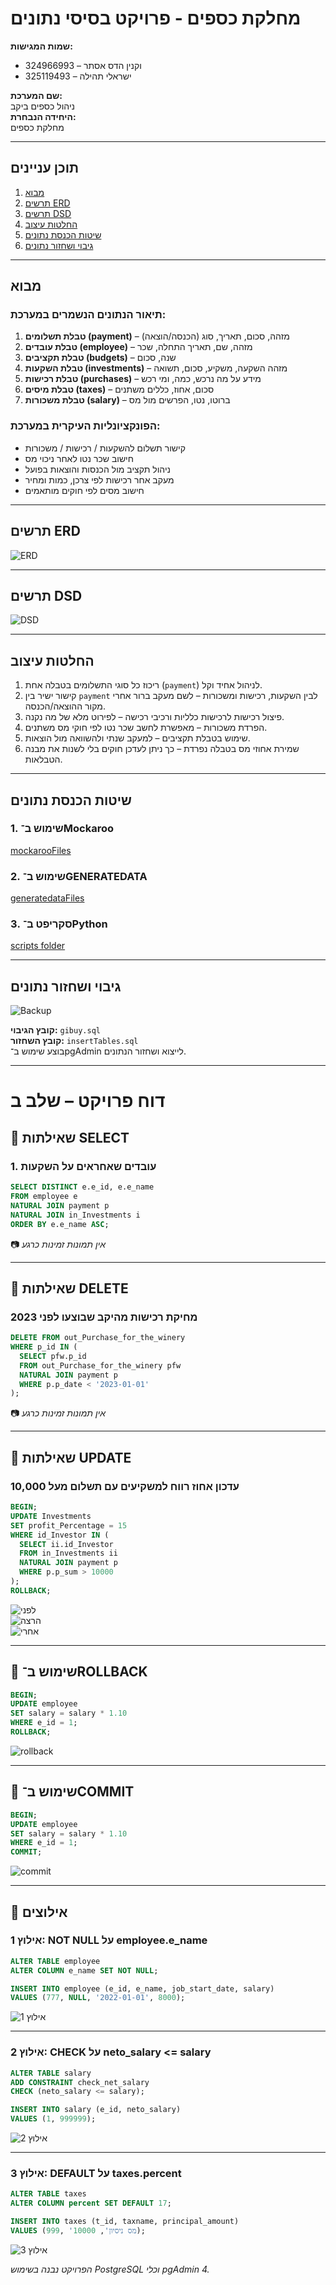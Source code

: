 
# מחלקת כספים - פרויקט בסיסי נתונים

**שמות המגישות:**  
- וקנין הדס אסתר – 324966993  
- ישראלי תהילה – 325119493  

**שם המערכת:**  
ניהול כספים ביקב  
**היחידה הנבחרת:**  
מחלקת כספים

---

## תוכן עניינים

1. [מבוא](#מבוא)
2. [תרשים ERD](#תרשים-erd)
3. [תרשים DSD](#תרשים-dsd)
4. [החלטות עיצוב](#החלטות-עיצוב)
5. [שיטות הכנסת נתונים](#שיטות-הכנסת-נתונים)
6. [גיבוי ושחזור נתונים](#גיבוי-ושחזור-נתונים)

---

## מבוא

### תיאור הנתונים הנשמרים במערכת:

1. **טבלת תשלומים (payment)** – מזהה, סכום, תאריך, סוג (הכנסה/הוצאה)
2. **טבלת עובדים (employee)** – מזהה, שם, תאריך התחלה, שכר
3. **טבלת תקציבים (budgets)** – שנה, סכום
4. **טבלת השקעות (investments)** – מזהה השקעה, משקיע, סכום, תשואה
5. **טבלת רכישות (purchases)** – מידע על מה נרכש, כמה, ומי רכש
6. **טבלת מיסים (taxes)** – סכום, אחוז, כללים משתנים
7. **טבלת משכורות (salary)** – ברוטו, נטו, הפרשים מול מס

### הפונקציונליות העיקרית במערכת:

- קישור תשלום להשקעות / רכישות / משכורות
- חישוב שכר נטו לאחר ניכוי מס
- ניהול תקציב מול הכנסות והוצאות בפועל
- מעקב אחר רכישות לפי צרכן, כמות ומחיר
- חישוב מסים לפי חוקים מותאמים

---

## תרשים ERD

![ERD](https://github.com/estisellam/department-finance---winery/blob/main/DBProject/%D7%A9%D7%9C%D7%91%20%D7%90/ERD.png?raw=true)

---

## תרשים DSD

![DSD](https://github.com/estisellam/department-finance---winery/blob/main/DBProject/%D7%A9%D7%9C%D7%91%20%D7%90/DSD.png?raw=true)

---

## החלטות עיצוב

1. ריכוז כל סוגי התשלומים בטבלה אחת (`payment`) לניהול אחיד וקל.
2. קישור ישיר בין `payment` לבין השקעות, רכישות ומשכורות – לשם מעקב ברור אחרי מקור ההוצאה/הכנסה.
3. פיצול רכישות לרכישות כלליות ורכיבי רכישה – לפירוט מלא של מה נקנה.
4. הפרדת משכורות – מאפשרת לחשב שכר נטו לפי חוקי מס משתנים.
5. שימוש בטבלת תקציבים – למעקב שנתי ולהשוואה מול הוצאות.
6. שמירת אחוזי מס בטבלה נפרדת – כך ניתן לעדכן חוקים בלי לשנות את מבנה הטבלאות.

---

## שיטות הכנסת נתונים

### 1. שימוש ב־Mockaroo

[mockarooFiles](https://github.com/estisellam/department-finance---winery/tree/main/DBProject/%D7%A9%D7%9C%D7%91%20%D7%90/mockarooFiles)

### 2. שימוש ב־GENERATEDATA

[generatedataFiles](https://github.com/estisellam/department-finance---winery/tree/main/DBProject/%D7%A9%D7%9C%D7%91%20%D7%90/generatedataFiles)

### 3. סקריפט ב־Python

[scripts folder](https://github.com/estisellam/department-finance---winery/tree/main/DBProject/%D7%A9%D7%9C%D7%91%20%D7%90/python_script)

---

## גיבוי ושחזור נתונים

![Backup](https://github.com/estisellam/department-finance---winery/blob/main/DBProject/%D7%A9%D7%9C%D7%91%20%D7%90/%D7%A6%D7%99%D7%9C%D7%95%D7%9D%20%D7%9E%D7%A1%D7%9A%202025-05-02%20%D7%91-9.34.22.png?raw=true)

**קובץ הגיבוי:** `gibuy.sql`  
**קובץ השחזור:** `insertTables.sql`  
בוצע שימוש ב־pgAdmin לייצוא ושחזור הנתונים.

---
# דוח פרויקט – שלב ב

## 🔹 שאילתות SELECT

### 1. עובדים שאחראים על השקעות
```sql
SELECT DISTINCT e.e_id, e.e_name
FROM employee e
NATURAL JOIN payment p
NATURAL JOIN in_Investments i
ORDER BY e.e_name ASC;
```
📷 *אין תמונות זמינות כרגע*

---

## 🔹 שאילתות DELETE

### מחיקת רכישות מהיקב שבוצעו לפני 2023
```sql
DELETE FROM out_Purchase_for_the_winery
WHERE p_id IN (
  SELECT pfw.p_id
  FROM out_Purchase_for_the_winery pfw
  NATURAL JOIN payment p
  WHERE p.p_date < '2023-01-01'
);
```
📷 *אין תמונות זמינות כרגע*

---

## 🔹 שאילתות UPDATE

### עדכון אחוז רווח למשקיעים עם תשלום מעל 10,000
```sql
BEGIN;
UPDATE Investments
SET profit_Percentage = 15
WHERE id_Investor IN (
  SELECT ii.id_Investor
  FROM in_Investments ii
  NATURAL JOIN payment p
  WHERE p.p_sum > 10000
);
ROLLBACK;
```
![לפני](https://github.com/estisellam/department-finance---winery/blob/main/DBProject/שלב%20ב/שאילתה7.49.47-3%202025-05-09%20update%201.png?raw=true)  
![הרצה](https://github.com/estisellam/department-finance---winery/blob/main/DBProject/שלב%20ב/שאילתה7.50.02-3%202025-05-09%20update%201.png?raw=true)  
![אחרי](https://github.com/estisellam/department-finance---winery/blob/main/DBProject/שלב%20ב/שאילתה8.00.08-2%202025-05-09%20update%202.png?raw=true)

---

## 🔹 שימוש ב־ROLLBACK
```sql
BEGIN;
UPDATE employee
SET salary = salary * 1.10
WHERE e_id = 1;
ROLLBACK;
```
![rollback](https://github.com/estisellam/department-finance---winery/blob/main/DBProject/שלב%20ב/שאילתה8.02.65-3%202025-05-09%20update%203.png?raw=true)

---

## 🔹 שימוש ב־COMMIT
```sql
BEGIN;
UPDATE employee
SET salary = salary * 1.10
WHERE e_id = 1;
COMMIT;
```
![commit](https://github.com/estisellam/department-finance---winery/blob/main/DBProject/שלב%20ב/שאילתה8.03.07-3%202025-05-09%20update%203.png?raw=true)

---

## 🔹 אילוצים

### אילוץ 1: NOT NULL על employee.e_name
```sql
ALTER TABLE employee
ALTER COLUMN e_name SET NOT NULL;

INSERT INTO employee (e_id, e_name, job_start_date, salary)
VALUES (777, NULL, '2022-01-01', 8000);
```
![אילוץ 1](https://github.com/estisellam/department-finance---winery/blob/main/DBProject/שלב%20ב/1%20אילוץ8.15.58-3%202025-05-09%20תמונה.png?raw=true)

---

### אילוץ 2: CHECK על neto_salary <= salary
```sql
ALTER TABLE salary
ADD CONSTRAINT check_net_salary
CHECK (neto_salary <= salary);

INSERT INTO salary (e_id, neto_salary)
VALUES (1, 999999);
```
![אילוץ 2](https://github.com/estisellam/department-finance---winery/blob/main/DBProject/שלב%20ב/2%20אילוץ8.18.06-3%202025-05-09%20תמונה.png?raw=true)

---

### אילוץ 3: DEFAULT על taxes.percent
```sql
ALTER TABLE taxes
ALTER COLUMN percent SET DEFAULT 17;

INSERT INTO taxes (t_id, taxname, principal_amount)
VALUES (999, 'מס ניסיון', 10000);
```
![אילוץ 3](https://github.com/estisellam/department-finance---winery/blob/main/DBProject/שלב%20ב/3%20אילוץ8.19.22-3%202025-05-09%20תמונה.png?raw=true)

*הפרויקט נבנה בשימוש PostgreSQL וכלי pgAdmin 4.*
